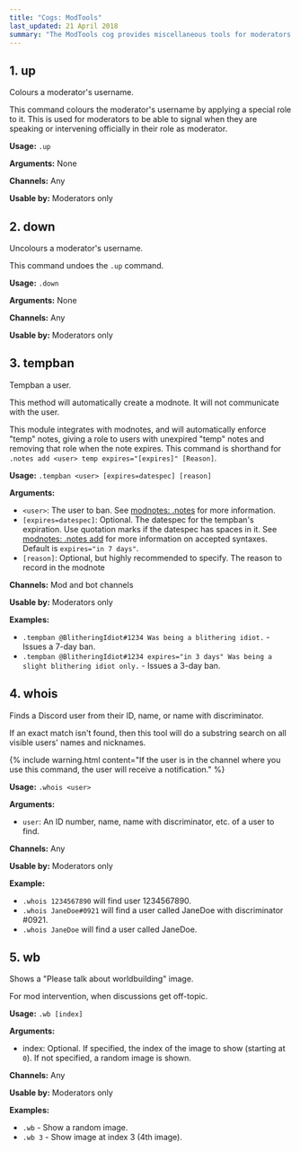 ```yaml
---
title: "Cogs: ModTools"
last_updated: 21 April 2018
summary: "The ModTools cog provides miscellaneous tools for moderators."
---
```


## 1. up

Colours a moderator's username.

This command colours the moderator's username by applying a special role to it. This is used for moderators to be able to signal when they are speaking or intervening officially in their role as moderator.

**Usage:** `.up`

**Arguments:** None

**Channels:** Any

**Usable by:** Moderators only


## 2. down

Uncolours a moderator's username.

This command undoes the `.up` command.

**Usage:** `.down`

**Arguments:** None

**Channels:** Any

**Usable by:** Moderators only


## 3. tempban

Tempban a user.

This method will automatically create a modnote. It will not communicate with the user.

This module integrates with modnotes, and will automatically enforce "temp" notes, giving a role to users with unexpired "temp" notes and removing that role when the note expires. This command is shorthand for `.notes add <user> temp expires="[expires]" [Reason]`.

**Usage:** `.tempban <user> [expires=datespec] [reason]`

**Arguments:**
* `<user>`: The user to ban. See [modnotes: .notes](modnotes.html#1-notes) for more information.
* `[expires=datespec]`: Optional. The datespec for the tempban's expiration. Use quotation marks if the datespec has spaces in it. See [modnotes: .notes add](modnotes.html#11-add) for more information on accepted syntaxes. Default is `expires="in 7 days"`.
* `[reason]`: Optional, but highly recommended to specify. The reason to record in the modnote

**Channels:** Mod and bot channels

**Usable by:** Moderators only

**Examples:**
* `.tempban @BlitheringIdiot#1234 Was being a blithering idiot.` - Issues a 7-day ban.
* `.tempban @BlitheringIdiot#1234 expires="in 3 days" Was being a slight blithering idiot only.` - Issues a 3-day ban.


## 4. whois

Finds a Discord user from their ID, name, or name with discriminator.

If an exact match isn't found, then this tool will do a substring search on all visible users' names and nicknames.

{% include warning.html content="If the user is in the channel where you use this command, the user will receive a notification." %}

**Usage:** `.whois <user>`

**Arguments:**
* `user`: An ID number, name, name with discriminator, etc. of a user to find.

**Channels:** Any

**Usable by:** Moderators only

**Example:**
* `.whois 1234567890` will find user 1234567890.
* `.whois JaneDoe#0921` will find a user called JaneDoe with discriminator #0921.
* `.whois JaneDoe` will find a user called JaneDoe. 


## 5. wb

Shows a "Please talk about worldbuilding" image.
        
For mod intervention, when discussions get off-topic.

**Usage:** `.wb [index]`
        
**Arguments:**
* index: Optional. If specified, the index of the image to show (starting at `0`). If not specified, a random image is shown.

**Channels:** Any

**Usable by:** Moderators only

**Examples:**
* `.wb` - Show a random image.
* `.wb 3` - Show image at index 3 (4th image).
